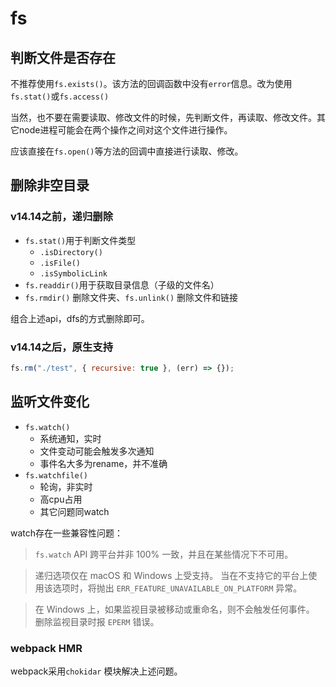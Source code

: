 # fs

## 判断文件是否存在

不推荐使用`fs.exists()`。该方法的回调函数中没有`error`信息。改为使用`fs.stat()`或`fs.access()`

当然，也不要在需要读取、修改文件的时候，先判断文件，再读取、修改文件。其它node进程可能会在两个操作之间对这个文件进行操作。

应该直接在`fs.open()`等方法的回调中直接进行读取、修改。

## 删除非空目录

### v14.14之前，递归删除

- `fs.stat()`用于判断文件类型
	- `.isDirectory()`
	- `.isFile()`
	- `.isSymbolicLink`
- `fs.readdir()`用于获取目录信息（子级的文件名）
- `fs.rmdir()` 删除文件夹、`fs.unlink()` 删除文件和链接

组合上述api，dfs的方式删除即可。

### v14.14之后，原生支持

```JavaScript
fs.rm("./test", { recursive: true }, (err) => {});
```


## 监听文件变化

- `fs.watch()`
	- 系统通知，实时
	- 文件变动可能会触发多次通知
	- 事件名大多为rename，并不准确
- `fs.watchfile()`
	- 轮询，非实时
	- 高cpu占用
	- 其它问题同watch

watch存在一些兼容性问题：

> `fs.watch` API 跨平台并非 100% 一致，并且在某些情况下不可用。


> 递归选项仅在 macOS 和 Windows 上受支持。 当在不支持它的平台上使用该选项时，将抛出 `ERR_FEATURE_UNAVAILABLE_ON_PLATFORM` 异常。


> 在 Windows 上，如果监视目录被移动或重命名，则不会触发任何事件。 删除监视目录时报 `EPERM` 错误。


### webpack HMR

webpack采用`chokidar` 模块解决上述问题。



